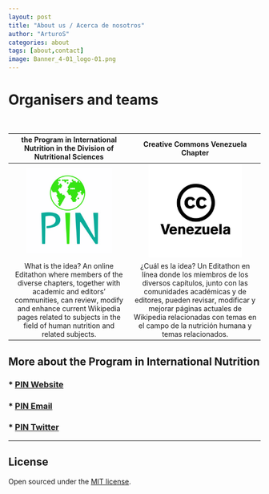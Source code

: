 ```yaml
---
layout: post
title: "About us / Acerca de nosotros"
author: "ArturoS"
categories: about
tags: [about,contact]
image: Banner_4-01_logo-01.png
---
```


# Organisers and teams

<br>

| **the Program in International Nutrition in the Division of Nutritional Sciences** | **Creative Commons Venezuela Chapter** |
|    :---:      |           :---:           |
| <img src="assets/img/pin-logo.jpeg" style="width:75%;"> | <img src="assets/img/cc-ve-logo.jpeg" style="width:75%;"> |
| What is the idea? An online Editathon where members of the diverse chapters, together with academic and editors’ communities, can review, modify and enhance current Wikipedia pages related to subjects in the field of human nutrition and related subjects. | ¿Cuál es la idea? Un Editathon en línea donde los miembros de los diversos capítulos, junto con las comunidades académicas y de editores, pueden revisar, modificar y mejorar páginas actuales de Wikipedia relacionadas con temas en el campo de la nutrición humana y temas relacionados. |

## More about the Program in International Nutrition
### * [PIN Website](https://www.human.cornell.edu/dns/research/centers/PIN)
### * [PIN Email](PINdirector@cornell.edu)
### * [PIN Twitter](https://twitter.com/Cornell_PIN?s=20)

---

## License

Open sourced under the [MIT license](https://github.com/edithaton/page/LICENSE.md).
